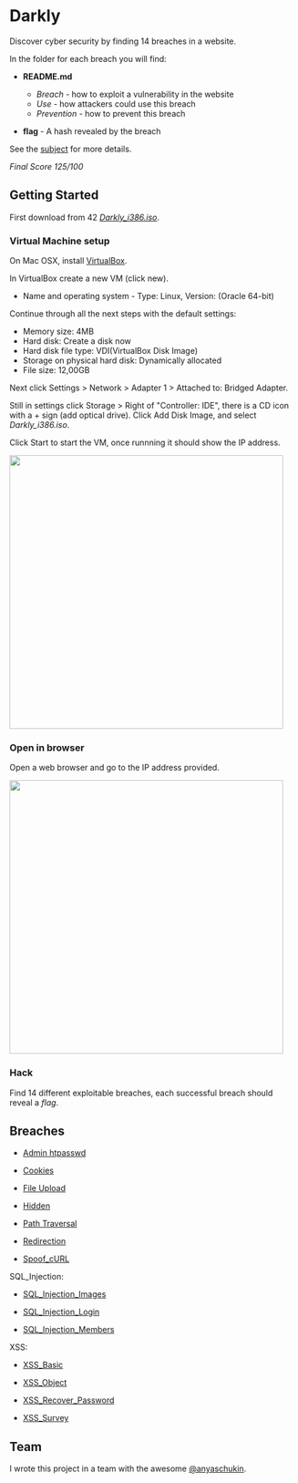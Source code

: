 # Darkly

Discover cyber security by finding 14 breaches in a website.

In the folder for each breach you will find:

* **README.md**
  * *Breach* - how to exploit a vulnerability in the website
  * *Use* - how attackers could use this breach
  * *Prevention* - how to prevent this breach

* **flag** - A hash revealed by the breach

See the [subject](https://github.com/dfinnis/Darkly/blob/master/subject.pdf) for more details.

*Final Score 125/100*


## Getting Started

First download from 42 [*Darkly_i386.iso*](https://projects.intra.42.fr/uploads/document/document/2439/Darkly_i386.iso).

### Virtual Machine setup

On Mac OSX, install [VirtualBox](https://www.virtualbox.org/).

In VirtualBox create a new VM (click new).

* Name and operating system - Type: Linux, Version: (Oracle 64-bit)

Continue through all the next steps with the default settings:

* Memory size: 4MB
* Hard disk: Create a disk now
* Hard disk file type: VDI(VirtualBox Disk Image)
* Storage on physical hard disk: Dynamically allocated
* File size: 12,00GB

Next click Settings > Network > Adapter 1 > Attached to: Bridged Adapter.

Still in settings click Storage > Right of "Controller: IDE", there is a CD icon with a + sign (add optical drive).
Click Add Disk Image, and select *Darkly_i386.iso*.

Click Start to start the VM, once runnning it should show the IP address.

<img src="https://github.com/dfinnis/Darkly/blob/master/img/vm.png" width="480">

### Open in browser

Open a web browser and go to the IP address provided.

<img src="https://github.com/dfinnis/Darkly/blob/master/img/home.png" width="480">

### Hack

Find 14 different exploitable breaches, each successful breach should reveal a *flag*.


## Breaches

* [Admin htpasswd](https://github.com/dfinnis/Darkly/tree/master/Admin_htpasswd)

* [Cookies](https://github.com/dfinnis/Darkly/tree/master/Cookies)

* [File Upload](https://github.com/dfinnis/Darkly/tree/master/File_Upload)

* [Hidden](https://github.com/dfinnis/Darkly/tree/master/Hidden)

* [Path Traversal](https://github.com/dfinnis/Darkly/tree/master/Path_Traversal)

* [Redirection](https://github.com/dfinnis/Darkly/tree/master/Redirection)

* [Spoof_cURL](https://github.com/dfinnis/Darkly/tree/master/Spoof_cURL)

SQL_Injection:

* [SQL_Injection_Images](https://github.com/dfinnis/Darkly/tree/master/SQL_Injection_Images)

* [SQL_Injection_Login](https://github.com/dfinnis/Darkly/tree/master/SQL_Injection_Login)

* [SQL_Injection_Members](https://github.com/dfinnis/Darkly/tree/master/SQL_Injection_Members)

XSS:

* [XSS_Basic](https://github.com/dfinnis/Darkly/tree/master/XSS_Basic)

* [XSS_Object](https://github.com/dfinnis/Darkly/tree/master/XSS_Object)

* [XSS_Recover_Password](https://github.com/dfinnis/Darkly/tree/master/XSS_Recover_Password)

* [XSS_Survey](https://github.com/dfinnis/Darkly/tree/master/XSS_Survey)

## Team

I wrote this project in a team with the awesome [@anyaschukin](https://github.com/anyaschukin).
